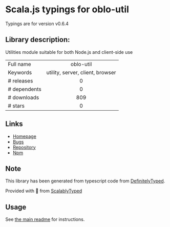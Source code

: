 
# Scala.js typings for oblo-util

Typings are for version v0.6.4

## Library description:
Utilities module suitable for both Node.js and client-side use

|                    |                 |
| ------------------ | :-------------: |
| Full name          | oblo-util |
| Keywords           | utility, server, client, browser |
| # releases         | 0 |
| # dependents       | 0 |
| # downloads        | 809 |
| # stars            | 0 |

## Links
- [Homepage](https://github.com/Oblosys/oblo-util#readme)
- [Bugs](https://github.com/Oblosys/oblo-util/issues)
- [Repository](https://github.com/Oblosys/oblo-util)
- [Npm](https://www.npmjs.com/package/oblo-util)
    


## Note
This library has been generated from typescript code from [DefinitelyTyped](https://definitelytyped.org).

Provided with :purple_heart: from [ScalablyTyped](https://github.com/oyvindberg/ScalablyTyped)

## Usage
See [the main readme](../../readme.md) for instructions.


